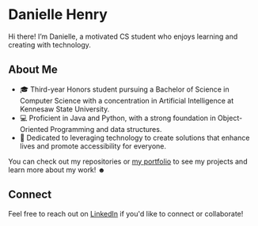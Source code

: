 # Danielle Henry

Hi there! I’m Danielle, a motivated CS student who enjoys learning and creating with technology.

## About Me

- 🎓 Third-year Honors student pursuing a Bachelor of Science in Computer Science with a concentration in Artificial Intelligence at Kennesaw State University.
- 💻 Proficient in Java and Python, with a strong foundation in Object-Oriented Programming and data structures.
- 👥 Dedicated to leveraging technology to create solutions that enhance lives and promote accessibility for everyone.

You can check out my repositories or [my portfolio](https://danielle-henry.glitch.me/) to see my projects and learn more about my work! ☻

## Connect

Feel free to reach out on [LinkedIn](https://www.linkedin.com/in/danielleahenry/) if you'd like to connect or collaborate!
